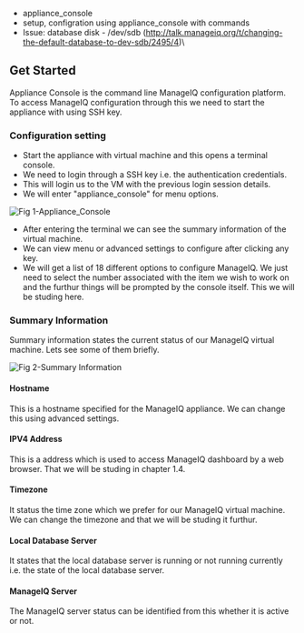 - appliance_console
- setup, configration using appliance_console
  with commands
- Issue: database disk - /dev/sdb
  (http://talk.manageiq.org/t/changing-the-default-database-to-dev-sdb/2495/4)\

## Get Started

Appliance Console is the command line ManageIQ configuration platform. To access ManageIQ configuration through this we need to start the appliance with using SSH key.

### Configuration setting
- Start the appliance with virtual machine and this opens a terminal console.
- We need to login through a SSH key i.e. the authentication credentials.
- This will login us to the VM with the previous login session details.
- We will enter "appliance_console" for menu options.

![Fig 1-Appliance_Console](https://cdn.pbrd.co/images/H34eWor.png "Fig 1(1.3) Appliance_Console")

- After entering the terminal we can see the summary information of the virtual machine.
- We can view menu or advanced settings to configure after clicking any key.
- We will get a list of 18 different options to configure ManageIQ. We just need to select the number associated with the item we wish to work on and the furthur things will be prompted by the console itself. This we will be studing here.

### Summary Information

Summary information states the current status of our ManageIQ virtual machine. Lets see some of them briefly.

![Fig 2-Summary Information](https://cdn.pbrd.co/images/H388DZH.png "Fig 2(1.3) Summary Information")

#### Hostname
This is a hostname specified for the ManageIQ appliance. We can change this using advanced settings.

#### IPV4 Address
This is a address which is used to access ManageIQ dashboard by a web browser. That we will be studing in chapter 1.4.

#### Timezone
It status the time zone which we prefer for our ManageIQ virtual machine. We can change the timezone and that we will be studing it furthur.

#### Local Database Server
It states that the local database server is running or not running currently i.e. the state of the local database server.

#### ManageIQ Server
The ManageIQ server status can be identified from this whether it is active or not.
